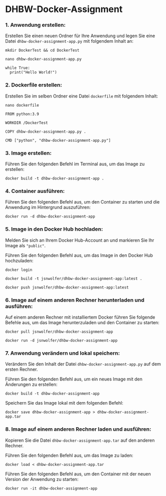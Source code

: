 # DHBW-Docker-Assignment

### 1. Anwendung erstellen:
Erstellen Sie einen neuen Ordner für Ihre Anwendung und legen Sie eine Datei ```dhbw-docker-assignment-app.py``` mit folgendem Inhalt an:
```
mkdir DockerTest && cd DockerTest
```
```
nano dhbw-docker-assignment-app.py
```
```
while True:
  print("Hello World!")
```
### 2. Dockerfile erstellen:
Erstellen Sie im selben Ordner eine Datei ```dockerfile``` mit folgendem Inhalt:

```
nano dockerfile
```

```
FROM python:3.9

WORKDIR /DockerTest

COPY dhbw-docker-assignment-app.py .

CMD ["python", "dhbw-docker-assignment-app.py"]
```


### 3. Image erstellen:
Führen Sie den folgenden Befehl im Terminal aus, um das Image zu erstellen:

```
docker build -t dhbw-docker-assignment-app .
```
### 4. Container ausführen:
Führen Sie den folgenden Befehl aus, um den Container zu starten und die Anwendung im Hintergrund auszuführen:
```
docker run -d dhbw-docker-assignment-app
```
### 5. Image in den Docker Hub hochladen:
Melden Sie sich an Ihrem Docker Hub-Account an und markieren Sie Ihr Image als ```"public"```.

Führen Sie den folgenden Befehl aus, um das Image in den Docker Hub hochzuladen:
```
docker login
```
```
docker build -t jsnwolfer/dhbw-docker-assignment-app:latest .
```
```
docker push jsnwolfer/dhbw-docker-assignment-app:latest
```
### 6. Image auf einem anderen Rechner herunterladen und ausführen:

Auf einem anderen Rechner mit installiertem Docker führen Sie folgende Befehle aus, um das Image herunterzuladen und den Container zu starten:
```
docker pull jsnwolfer/dhbw-docker-assignment-app
```
```
docker run -d jsnwolfer/dhbw-docker-assignment-app
```
### 7. Anwendung verändern und lokal speichern:

Verändern Sie den Inhalt der Datei ```dhbw-docker-assignment-app.py``` auf dem ersten Rechner.

Führen Sie den folgenden Befehl aus, um ein neues Image mit den Änderungen zu erstellen:
```
docker build -t dhbw-docker-assignment-app
```
Speichern Sie das Image lokal mit dem folgenden Befehl:
```
docker save dhbw-docker-assignment-app > dhbw-docker-assignment-app.tar
```
### 8. Image auf einem anderen Rechner laden und ausführen:

Kopieren Sie die Datei ```dhbw-docker-assignment-app.tar``` auf den anderen Rechner.

Führen Sie den folgenden Befehl aus, um das Image zu laden:
```
docker load < dhbw-docker-assignment-app.tar
```
Führen Sie den folgenden Befehl aus, um den Container mit der neuen Version der Anwendung zu starten:
```
docker run -it dhbw-docker-assignment-app
```
